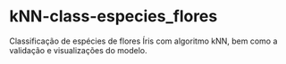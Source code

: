 # kNN-class-especies_flores
Classificação de espécies de flores Íris com algoritmo kNN, bem como a validação e visualizações do modelo.
